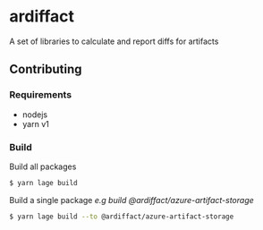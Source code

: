 # ardiffact

A set of libraries to calculate and report diffs for artifacts

## Contributing

### Requirements

- nodejs
- yarn v1

### Build

Build all packages

```sh
$ yarn lage build
```

Build a single package _e.g build @ardiffact/azure-artifact-storage_

```sh
$ yarn lage build --to @ardiffact/azure-artifact-storage
```
